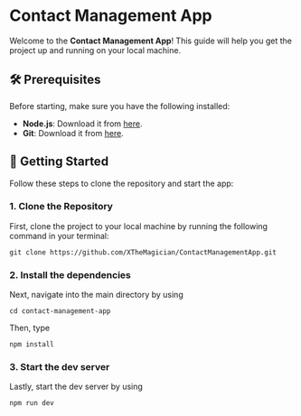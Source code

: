 # Contact Management App

Welcome to the **Contact Management App**! This guide will help you get the project up and running on your local machine.

## 🛠 Prerequisites

Before starting, make sure you have the following installed:

- **Node.js**: Download it from [here](https://nodejs.org/).
- **Git**: Download it from [here](https://git-scm.com/).

## 🚀 Getting Started

Follow these steps to clone the repository and start the app:


### 1. Clone the Repository

First, clone the project to your local machine by running the following command in your terminal:

```
git clone https://github.com/XTheMagician/ContactManagementApp.git
````

### 2. Install the dependencies

Next, navigate into the main directory by using 

```
cd contact-management-app
```

Then, type 
```
npm install
```

### 3. Start the dev server

Lastly, start the dev server by using 
```
npm run dev
```




